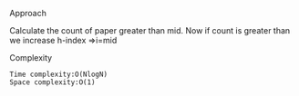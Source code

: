 Approach

Calculate the count of paper greater than mid.
Now if count is greater than we increase h-index =>i=mid

Complexity

    Time complexity:O(NlogN)
    Space complexity:O(1)
